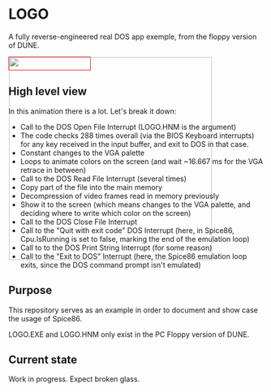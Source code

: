 # LOGO
A fully reverse-engineered real DOS app exemple, from the floppy version of DUNE.

<div style="height: 25px; width: 160px; border: 1px solid red; white-space: nowrap; text-align: center; margin: 1em 0;">
    <span style="display: inline-block; height: 100%; vertical-align: middle;"></span><img src="logo.gif" style="vertical-align: middle; max-height: 400px; max-width: 640px;" height="400" />
</div>

## High level view


In this animation there is a lot. Let's break it down:

- Call to the DOS Open File Interrupt (LOGO.HNM is the argument)
- The code checks 288 times overall (via the BIOS Keyboard interrupts) for any key received in the input buffer, and exit to DOS in that case.
- Constant changes to the VGA palette
- Loops to animate colors on the screen (and wait ~16.667 ms for the VGA retrace in between)
- Call to the DOS Read File Interrupt (several times)
- Copy part of the file into the main memory
- Decompression of video frames read in memory previously
- Show it to the screen (which means changes to the VGA palette, and deciding where to write which color on the screen)
- Call to the DOS Close File Interrupt
- Call to the "Quit with exit code" DOS Interrupt (here, in Spice86, Cpu.IsRunning is set to false, marking the end of the emulation loop)
- Call to to the DOS Print String Interrupt (for some reason)
- Call to the "Exit to DOS" Interrupt (here, the Spice86 emulation loop exits, since the DOS command prompt isn't emulated)

## Purpose

This repository serves as an example in order to document and show case the usage of Spice86.


LOGO.EXE and LOGO.HNM only exist in the PC Floppy version of DUNE.

## Current state

Work in progress. Expect broken glass.
